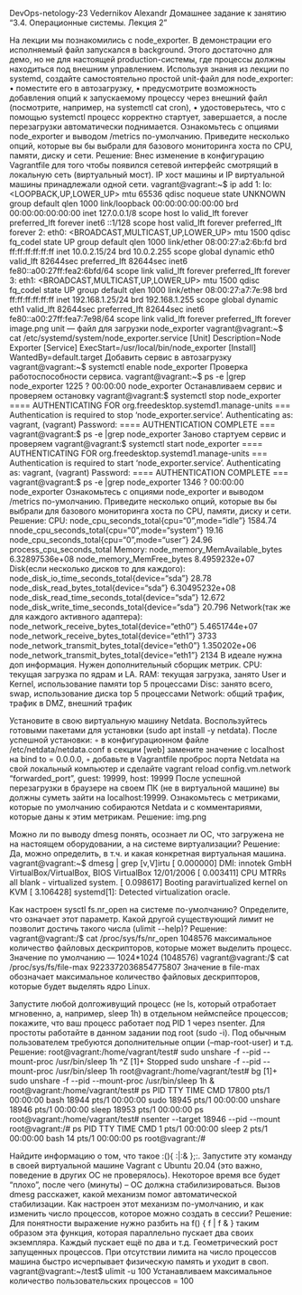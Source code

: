DevOps-netology-23
Vedernikov Alexandr
Домашнее задание к занятию “3.4. Операционные системы. Лекция 2”

На лекции мы познакомились с node_exporter. В демонстрации его исполняемый файл
запускался в background. Этого достаточно для демо, но не для настоящей production-системы,
где процессы должны находиться под внешним управлением. Используя знания из лекции по
systemd, создайте самостоятельно простой unit-файл для node_exporter:
• поместите его в автозагрузку,
• предусмотрите возможность добавления опций к запускаемому процессу через внешний файл
(посмотрите, например, на systemctl cat cron),
• удостоверьтесь, что с помощью systemctl процесс корректно стартует, завершается, а
после перезагрузки автоматически поднимается.
Ознакомьтесь с опциями node_exporter и выводом /metrics по-умолчанию. Приведите
несколько опций, которые вы бы выбрали для базового мониторинга хоста по CPU, памяти, диску
и сети.
Решение:
Внес изменение в конфигурацию Vagrantfile для того чтобы появился сетевой интерфейс
смотрящий в локальную сеть (виртуальный мост). IP хост машины и IP виртуальной
машины принадлежали одной сети.
vagrant@vagrant:~$ ip add
1: lo: <LOOPBACK,UP,LOWER_UP> mtu 65536 qdisc noqueue state UNKNOWN group default qlen 1000
link/loopback 00:00:00:00:00:00 brd 00:00:00:00:00:00
inet 127.0.0.1/8 scope host lo
valid_lft forever preferred_lft forever
inet6 ::1/128 scope host
valid_lft forever preferred_lft forever
2: eth0: <BROADCAST,MULTICAST,UP,LOWER_UP> mtu 1500 qdisc fq_codel state UP group default qlen 1000
link/ether 08:00:27:a2:6b:fd brd ff:ff:ff:ff:ff:ff
inet 10.0.2.15/24 brd 10.0.2.255 scope global dynamic eth0
valid_lft 82644sec preferred_lft 82644sec
inet6 fe80::a00:27ff:fea2:6bfd/64 scope link
valid_lft forever preferred_lft forever
3: eth1: <BROADCAST,MULTICAST,UP,LOWER_UP> mtu 1500 qdisc fq_codel state UP group default qlen 1000
link/ether 08:00:27:a7:7e:98 brd ff:ff:ff:ff:ff:ff
inet 192.168.1.25/24 brd 192.168.1.255 scope global dynamic eth1
valid_lft 82644sec preferred_lft 82644sec
inet6 fe80::a00:27ff:fea7:7e98/64 scope link
valid_lft forever preferred_lft forever
image.png
unit — файл для загрузки node_exporter
vagrant@vagrant:~$ cat /etc/systemd/system/node_exporter.service
[Unit]
Description=Node Exporter
[Service]
ExecStart=/usr/local/bin/node_exporter
[Install]
WantedBy=default.target
Добавить сервис в автозагрузку
vagrant@vagrant:~$ systemctl enable node_exporter
Проверка работоспособности сервиса.
vagrant@vagrant:~$ ps -e |grep node_exporter
1225 ? 00:00:00 node_exporter
Останавливаем сервис и проверяем остановку
vagrant@vagrant:$ systemctl stop node_exporter
==== AUTHENTICATING FOR org.freedesktop.systemd1.manage-units ===
Authentication is required to stop ‘node_exporter.service’.
Authenticating as: vagrant, (vagrant)
Password:
==== AUTHENTICATION COMPLETE ===
vagrant@vagrant:$ ps -e |grep node_exporter
Заново стартуем сервис и проверяем
vagrant@vagrant:$ systemctl start node_exporter
==== AUTHENTICATING FOR org.freedesktop.systemd1.manage-units ===
Authentication is required to start ‘node_exporter.service’.
Authenticating as: vagrant, (vagrant)
Password:
==== AUTHENTICATION COMPLETE ===
vagrant@vagrant:$ ps -e |grep node_exporter
1346 ? 00:00:00 node_exporter
Ознакомьтесь с опциями node_exporter и выводом /metrics по-умолчанию. Приведите
несколько опций, которые вы бы выбрали для базового мониторинга хоста по CPU, памяти, диску
и сети.
Решение:
CPU:
node_cpu_seconds_total{cpu=“0”,mode=“idle”} 1584.74
nnode_cpu_seconds_total{cpu=“0”,mode=“system”} 19.16
node_cpu_seconds_total{cpu=“0”,mode=“user”} 24.96
process_cpu_seconds_total
Memory:
node_memory_MemAvailable_bytes 6.32897536e+08
node_memory_MemFree_bytes 8.4959232e+07
Disk(если несколько дисков то для каждого):
node_disk_io_time_seconds_total{device=“sda”} 28.78
node_disk_read_bytes_total{device=“sda”} 6.30495232e+08
node_disk_read_time_seconds_total{device=“sda”} 12.672
node_disk_write_time_seconds_total{device=“sda”} 20.796
Network(так же для каждого активного адаптера):
node_network_receive_bytes_total{device=“eth0”} 5.4651744e+07
node_network_receive_bytes_total{device=“eth1”} 3733
node_network_transmit_bytes_total{device=“eth0”} 1.350202e+06
node_network_transmit_bytes_total{device=“eth1”} 2134
В идеале нужна доп информация. Нужен дополнительный сборщик метрик.
CPU: текущая загрузка по ядрам и LA.
RAM: текущая загрузка, занято User и Kernel, использование памяти top 5 процессами
Disc: занято всего, swap, использование диска top 5 процессами
Network: общий трафик, трафик в DMZ, внешний трафик

Установите в свою виртуальную машину Netdata. Воспользуйтесь готовыми пакетами
для установки (sudo apt install -y netdata).
После успешной установки:
◦ в конфигурационном файле /etc/netdata/netdata.conf в секции [web] замените значение с
localhost на bind to = 0.0.0.0,
◦ добавьте в Vagrantfile проброс порта Netdata на свой локальный компьютер и сделайте
vagrant reload config.vm.network “forwarded_port”, guest: 19999, host: 19999
После успешной перезагрузки в браузере на своем ПК (не в виртуальной машине) вы должны
суметь зайти на localhost:19999. Ознакомьтесь с метриками, которые по умолчанию собираются
Netdata и с комментариями, которые даны к этим метрикам.
Решение:
img.png

Можно ли по выводу dmesg понять, осознает ли ОС, что загружена не на настоящем
оборудовании, а на системе виртуализации?
Решение:
Да, можно определить, в т.ч. и какая конкретная виртуальная машина.
vagrant@vagrant:~$ dmesg | grep [v,V]irtu
[ 0.000000] DMI: innotek GmbH VirtualBox/VirtualBox, BIOS VirtualBox 12/01/2006
[ 0.003411] CPU MTRRs all blank - virtualized system.
[ 0.098617] Booting paravirtualized kernel on KVM
[ 3.106428] systemd[1]: Detected virtualization oracle.

Как настроен sysctl fs.nr_open на системе по-умолчанию? Определите, что означает
этот параметр. Какой другой существующий лимит не позволит достичь такого числа
(ulimit --help)?
Решение:
vagrant@vagrant:/$ cat /proc/sys/fs/nr_open
1048576
максимальное количество файловых дескрипторов, которые может выделить процесс.
Значение по умолчанию — 1024*1024 (1048576)
vagrant@vagrant:/$ cat /proc/sys/fs/file-max
9223372036854775807
Значение в file-max обозначает максимальное количество файловых дескрипторов, которые
будет выделять ядро Linux.

Запустите любой долгоживущий процесс (не ls, который отработает мгновенно, а, например,
sleep 1h) в отдельном неймспейсе процессов; покажите, что ваш процесс работает под PID 1
через nsenter. Для простоты работайте в данном задании под root (sudo -i). Под обычным
пользователем требуются дополнительные опции (–map-root-user) и т.д.
Решение:
root@vagrant:/home/vagrant/test# sudo unshare -f --pid --mount-proc /usr/bin/sleep 1h
^Z
[1]+ Stopped sudo unshare -f --pid --mount-proc /usr/bin/sleep 1h
root@vagrant:/home/vagrant/test# bg
[1]+ sudo unshare -f --pid --mount-proc /usr/bin/sleep 1h &
root@vagrant:/home/vagrant/test# ps
PID TTY TIME CMD
17800 pts/1 00:00:00 bash
18944 pts/1 00:00:00 sudo
18945 pts/1 00:00:00 unshare
18946 pts/1 00:00:00 sleep
18953 pts/1 00:00:00 ps
root@vagrant:/home/vagrant/test# nsenter --target 18946 --pid --mount
root@vagrant:/# ps
PID TTY TIME CMD
1 pts/1 00:00:00 sleep
2 pts/1 00:00:00 bash
14 pts/1 00:00:00 ps
root@vagrant:/#

Найдите информацию о том, что такое :(){ :|:& };:. Запустите эту команду в своей
виртуальной машине Vagrant с Ubuntu 20.04 (это важно, поведение в других ОС не проверялось).
Некоторое время все будет “плохо”, после чего (минуты) – ОС должна стабилизироваться.
Вызов dmesg расскажет, какой механизм помог автоматической стабилизации.
Как настроен этот механизм по-умолчанию, и как изменить число процессов, которое можно
создать в сессии?
Решение:
Для понятности выражение нужно разбить на
f() {
f | f &
}
таким образом эта функция, которая параллельно пускает два своих экземпляра. Каждый пускает
ещё по два и т.д. Геометрический рост запущенных процессов.
При отсутствии лимита на число процессов машина быстро исчерпывает физическую память и
уходит в своп.
vagrant@vagrant:~/test$ ulimit -u 100
Устанавливаем максимальное количество пользовательских процессов = 100